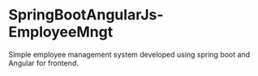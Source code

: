 # SpringBootAngularJs-EmployeeMngt
Simple employee management system developed using spring boot and Angular for frontend.
